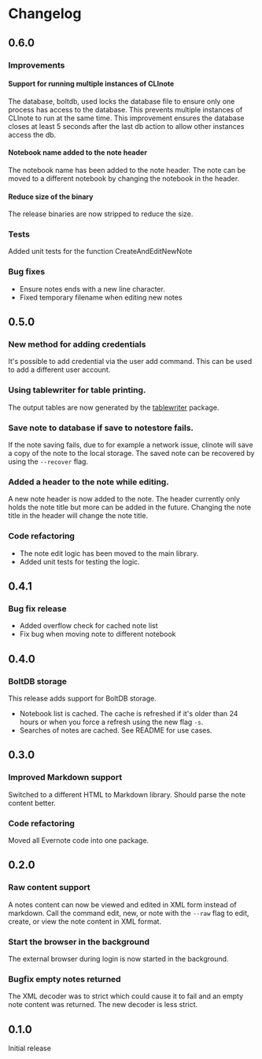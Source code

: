 # Changelog

## 0.6.0

### Improvements

#### Support for running multiple instances of CLInote

The database, boltdb, used locks the database file to ensure only
one process has access to the database. This prevents multiple
instances of CLInote to run at the same time. This improvement
ensures the database closes at least 5 seconds after the last db
action to allow other instances access the db.

#### Notebook name added to the note header

The notebook name has been added to the note header. The note can
be moved to a different notebook by changing the notebook in the
header.

#### Reduce size of the binary

The release binaries are now stripped to reduce the size.

### Tests

Added unit tests for the function CreateAndEditNewNote

### Bug fixes

* Ensure notes ends with a new line character.
* Fixed temporary filename when editing new notes

## 0.5.0

### New method for adding credentials

It's possible to add credential via the user add command.
This can be used to add a different user account.

### Using tablewriter for table printing.

The output tables are now generated by the [tablewriter](https://github.com/olekukonko/tablewriter) package.

### Save note to database if save to notestore fails.

If the note saving fails, due to for example a network issue,
clinote will save a copy of the note to the local storage.
The saved note can be recovered by using the `--recover` flag.

### Added a header to the note while editing.

A new note header is now added to the note.
The header currently only holds the note title but more can be
added in the future. Changing the note title in the header will
change the note title.

### Code refactoring

* The note edit logic has been moved to the main library.
* Added unit tests for testing the logic.

## 0.4.1

### Bug fix release

* Added overflow check for cached note list
* Fix bug when moving note to different notebook

## 0.4.0

### BoltDB storage

This release adds support for BoltDB storage.

* Notebook list is cached. The cache is refreshed if it's older than 24 hours or when you force a refresh using the new flag `-s`.
* Searches of notes are cached. See README for use cases.

## 0.3.0

### Improved Markdown support

Switched to a different HTML to Markdown library. Should parse the note content better.

### Code refactoring

Moved all Evernote code into one package.

## 0.2.0

### Raw content support

A notes content can now be viewed and edited in XML form instead
of markdown. Call the command edit, new, or note with the `--raw`
flag to edit, create, or view the note content in XML format.

### Start the browser in the background

The external browser during login is now started in the background.

### Bugfix empty notes returned

The XML decoder was to strict which could cause it to fail and an
empty note content was returned. The new decoder is less strict.

## 0.1.0

Initial release

